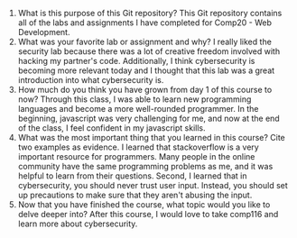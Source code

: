 1. What is this purpose of this Git repository?
This Git repository contains all of the labs and assignments I have completed for Comp20 - Web  Development. 
2. What was your favorite lab or assignment and why?
I really liked the security lab because there was a lot of creative freedom involved with hacking my partner's code. Additionally, I think cybersecurity is becoming more relevant today and I thought that this lab was a great introduction into what cybersecurity is. 
3. How much do you think you have grown from day 1 of this course to now?
Through this class, I was able to learn new programming languages and become a more well-rounded programmer. In the beginning, javascript was very challenging for me, and now at the end of the class, I feel confident in my javascript skills. 
4. What was the most important thing that you learned in this course? Cite two examples as evidence.
I learned that stackoverflow is a very important resource for programmers. Many people in the online community have the same programming problems as me, and it was helpful to learn from their questions. Second, I learned that
in cybersecurity, you should never trust user input. Instead, you should set up precautions to make sure that they aren't abusing the input. 
5. Now that you have finished the course, what topic would you like to delve deeper into?
After this course, I would love to take comp116 and learn more about cybersecurity. 